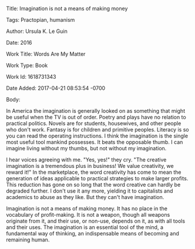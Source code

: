 Title:  Imagination is not a means of making money

Tags:   Practopian, humanism

Author: Ursula K. Le Guin

Date:   2016

Work Title: Words Are My Matter

Work Type: Book

Work Id: 1618731343

Date Added: 2017-04-21 08:53:54 -0700

Body: 

In America the imagination is generally looked on as something that might be useful when the TV is out of order. Poetry and plays have no relation to practical politics. Novels are for students, housewives, and other people who don't work. Fantasy is for children and primitive peoples. Literacy is so you can read the operating instructions. I think the imagination is the single most useful tool mankind possesses. It beats the opposable thumb. I can imagine living without my thumbs, but not without my imagination. 

I hear voices agreeing with me. "Yes, yes!" they cry. "The creative imagination is a tremendous plus in business! We value creativity, we reward it!" In the marketplace, the word creativity has come to mean the generation of ideas applicable to practical strategies to make larger profits. This reduction has gone on so long that the word creative can hardly be degraded further. I don't use it any more, yielding it to capitalists and academics to abuse as they like. But they can't have imagination. 

Imagination is not a means of making money. It has no place in the vocabulary of profit-making. It is not a weapon, though all weapons originate from it, and their use, or non-use, depends on it, as with all tools and their uses. The imagination is an essential tool of the mind, a fundamental way of thinking, an indispensable means of becoming and remaining human.
